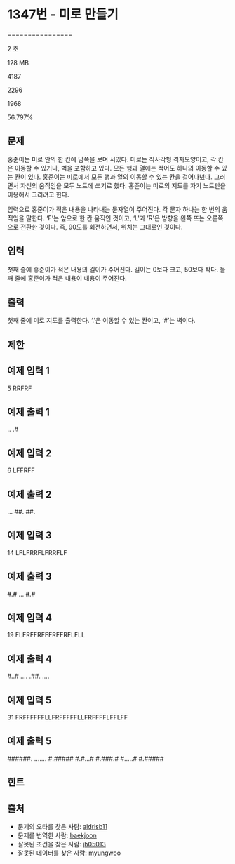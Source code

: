 # 1347번 - 미로 만들기


================

2 초

128 MB

4187

2296

1968

56.797%

문제
--

홍준이는 미로 안의 한 칸에 남쪽을 보며 서있다. 미로는 직사각형 격자모양이고, 각 칸은 이동할 수 있거나, 벽을 포함하고 있다. 모든 행과 열에는 적어도 하나의 이동할 수 있는 칸이 있다. 홍준이는 미로에서 모든 행과 열의 이동할 수 있는 칸을 걸어다녔다. 그러면서 자신의 움직임을 모두 노트에 쓰기로 했다. 홍준이는 미로의 지도를 자기 노트만을 이용해서 그리려고 한다.

입력으로 홍준이가 적은 내용을 나타내는 문자열이 주어진다. 각 문자 하나는 한 번의 움직임을 말한다. ‘F’는 앞으로 한 칸 움직인 것이고, ‘L'과 ’R'은 방향을 왼쪽 또는 오른쪽으로 전환한 것이다. 즉, 90도를 회전하면서, 위치는 그대로인 것이다.

입력
--

첫째 줄에 홍준이가 적은 내용의 길이가 주어진다. 길이는 0보다 크고, 50보다 작다. 둘째 줄에 홍준이가 적은 내용이 내용이 주어진다.

출력
--

첫째 줄에 미로 지도를 출력한다. ‘.’은 이동할 수 있는 칸이고, ‘#’는 벽이다.

제한
--

예제 입력 1
-------

5
RRFRF

예제 출력 1
-------

..
.#

예제 입력 2
-------

6
LFFRFF

예제 출력 2
-------

...
##.
##.

예제 입력 3
-------

14
LFLFRRFLFRRFLF

예제 출력 3
-------

#.#
...
#.#

예제 입력 4
-------

19
FLFRFFRFFFRFFRFLFLL

예제 출력 4
-------

#..#
....
.##.
....

예제 입력 5
-------

31
FRFFFFFFLLFRFFFFFLLFRFFFFLFFLFF

예제 출력 5
-------

######.
.......
#.#####
#.#...#
#.###.#
#.....#
#.#####

힌트
--

출처
--

*   문제의 오타를 찾은 사람: [aldrlsb11](/user/aldrlsb11)
*   문제를 번역한 사람: [baekjoon](/user/baekjoon)
*   잘못된 조건을 찾은 사람: [jh05013](/user/jh05013)
*   잘못된 데이터를 찾은 사람: [myungwoo](/user/myungwoo)